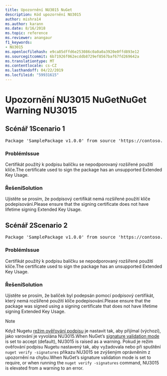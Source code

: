 ```yaml
---
title: Upozornění NU3015 NuGet
description: Kód upozornění NU3015
author: mishra14
ms.author: karann
ms.date: 8/16/2018
ms.topic: reference
ms.reviewer: anangaur
f1_keywords:
- NU3015
ms.openlocfilehash: e9ca85dffd6e253086c0a0a0a3920e0ffd893e12
ms.sourcegitcommit: 6b71926f062ecddb8729ef8567baf67fd269642a
ms.translationtype: MT
ms.contentlocale: cs-CZ
ms.lasthandoff: 04/22/2019
ms.locfileid: "59931615"
---
```

# <a name="nuget-warning-nu3015"></a><span data-ttu-id="1ccfc-103">Upozornění NU3015 NuGet</span><span class="sxs-lookup"><span data-stu-id="1ccfc-103">NuGet Warning NU3015</span></span>

## <a name="scenario-1"></a><span data-ttu-id="1ccfc-104">Scénář 1</span><span class="sxs-lookup"><span data-stu-id="1ccfc-104">Scenario 1</span></span>

<pre>Package 'SamplePackage v1.0.0' from source 'https://contoso.com/index.json': The lifetime signing EKU in the primary signature's certificate is not supported.</pre>

### <a name="issue"></a><span data-ttu-id="1ccfc-105">Problém</span><span class="sxs-lookup"><span data-stu-id="1ccfc-105">Issue</span></span>

<span data-ttu-id="1ccfc-106">Certifikát použitý k podpisu balíčku se nepodporovaný rozšířené použití klíče.</span><span class="sxs-lookup"><span data-stu-id="1ccfc-106">The certificate used to sign the package has an unsupported Extended Key Usage.</span></span>


### <a name="solution"></a><span data-ttu-id="1ccfc-107">Řešení</span><span class="sxs-lookup"><span data-stu-id="1ccfc-107">Solution</span></span>

<span data-ttu-id="1ccfc-108">Ujistěte se prosím, že podpisový certifikát nemá rozšířené použití klíče podepisování.</span><span class="sxs-lookup"><span data-stu-id="1ccfc-108">Please ensure that the signing certificate does not have lifetime signing Extended Key Usage.</span></span>



## <a name="scenario-2"></a><span data-ttu-id="1ccfc-109">Scénář 2</span><span class="sxs-lookup"><span data-stu-id="1ccfc-109">Scenario 2</span></span>

<pre>Package 'SamplePackage v1.0.0' from source 'https://contoso.com/index.json': The lifetime signing EKU in the signing certificate is not supported.</pre>

### <a name="issue"></a><span data-ttu-id="1ccfc-110">Problém</span><span class="sxs-lookup"><span data-stu-id="1ccfc-110">Issue</span></span>

<span data-ttu-id="1ccfc-111">Certifikát použitý k podpisu balíčku se nepodporovaný rozšířené použití klíče.</span><span class="sxs-lookup"><span data-stu-id="1ccfc-111">The certificate used to sign the package has an unsupported Extended Key Usage.</span></span>


### <a name="solution"></a><span data-ttu-id="1ccfc-112">Řešení</span><span class="sxs-lookup"><span data-stu-id="1ccfc-112">Solution</span></span>

<span data-ttu-id="1ccfc-113">Ujistěte se prosím, že balíček byl podepsán pomocí podpisový certifikát, který nemá rozšířené použití klíče podepisování.</span><span class="sxs-lookup"><span data-stu-id="1ccfc-113">Please ensure that the package was signed using a signing certificate that does not have lifetime signing Extended Key Usage.</span></span>


> [!Note]
> <span data-ttu-id="1ccfc-114">Když Nugetu [režim ověřování podpisu](https://docs.microsoft.com/en-us/nuget/consume-packages/installing-signed-packages#configure-package-signature-requirements) je nastavit tak, aby přijímal (výchozí), jako varování je vyvolána NU3015.</span><span class="sxs-lookup"><span data-stu-id="1ccfc-114">When NuGet’s [signature validation mode](https://docs.microsoft.com/en-us/nuget/consume-packages/installing-signed-packages#configure-package-signature-requirements) is set to accept (default), NU3015 is raised as a warning.</span></span> <span data-ttu-id="1ccfc-115">Pokud je režim ověřování podpisu Nugetu nastavený tak, aby vyžadovala nebo při spuštění `nuget verify -signatures` příkazu NU3015 se zvýšeným oprávněním z upozornění na chybu.</span><span class="sxs-lookup"><span data-stu-id="1ccfc-115">When NuGet’s signature validation mode is set to require, or when running the `nuget verify -signatures` command, NU3015 is elevated from a warning to an error.</span></span> 